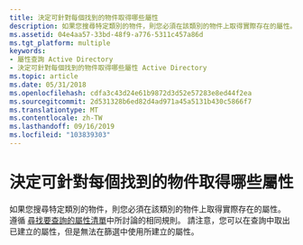 ```yaml
---
title: 決定可針對每個找到的物件取得哪些屬性
description: 如果您搜尋特定類別的物件，則您必須在該類別的物件上取得實際存在的屬性。
ms.assetid: 04e4aa57-33bd-48f9-a776-5311c457a86d
ms.tgt_platform: multiple
keywords:
- 屬性查詢 Active Directory
- 決定可針對每個找到的物件取得哪些屬性 Active Directory
ms.topic: article
ms.date: 05/31/2018
ms.openlocfilehash: cdfa3c43d24e61b9872d3d52e57283e8ed44f2ea
ms.sourcegitcommit: 2d531328b6ed82d4ad971a45a5131b430c5866f7
ms.translationtype: MT
ms.contentlocale: zh-TW
ms.lasthandoff: 09/16/2019
ms.locfileid: "103839303"
---
```

# <a name="deciding-which-attributes-to-retrieve-for-each-object-found"></a>決定可針對每個找到的物件取得哪些屬性

如果您搜尋特定類別的物件，則您必須在該類別的物件上取得實際存在的屬性。 遵循 [尋找要查詢的屬性清單](finding-a-list-of-attributes-to-query.md)中所討論的相同規則。 請注意，您可以在查詢中取出已建立的屬性，但是無法在篩選中使用所建立的屬性。

 

 




